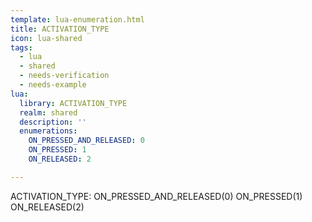 ```yaml
---
template: lua-enumeration.html
title: ACTIVATION_TYPE
icon: lua-shared
tags:
  - lua
  - shared
  - needs-verification
  - needs-example
lua:
  library: ACTIVATION_TYPE
  realm: shared
  description: ''
  enumerations:
    ON_PRESSED_AND_RELEASED: 0
    ON_PRESSED: 1
    ON_RELEASED: 2

---
```


<div class="lua__search__keywords">
ACTIVATION_TYPE: ON_PRESSED_AND_RELEASED(0) ON_PRESSED(1) ON_RELEASED(2)
</div>
